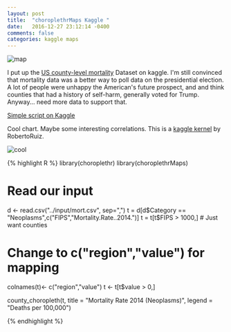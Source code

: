 ```yaml
---
layout: post
title:  "choroplethrMaps Kaggle "
date:   2016-12-27 23:12:14 -0400 
comments: false
categories: kaggle maps
---
```


![map](https://storage.googleapis.com/montco-stats/kaggleNeoplasms.png)

I put up the [US county-level mortality](https://www.kaggle.com/IHME/us-countylevel-mortality) Dataset
on kaggle.  I'm still convinced that mortality data was a better way to poll data on
the presidential election. A lot of people were unhappy the American's future prospect, and
and think counties that had a history of self-harm, generally voted for Trump. Anyway... need
more data to support that.

[Simple script on Kaggle](https://www.kaggle.com/mchirico/d/IHME/us-countylevel-mortality/quick-start-r)


Cool chart. Maybe some interesting correlations. This is a
 [kaggle kernel](https://www.kaggle.com/robertoruiz/d/IHME/us-countylevel-mortality/eda-1-some-interesting-correlations)
 by RobertoRuiz.


![cool](https://storage.googleapis.com/montco-stats/imagesUploaded/Screenshot2016-12-3110.39.21.png)



{% highlight R %}
library(choroplethr)
library(choroplethrMaps)



# Read our input
d <- read.csv("../input/mort.csv", sep=",")
t = d[d$Category == "Neoplasms",c("FIPS","Mortality.Rate..2014.")]
t = t[t$FIPS > 1000,]  # Just want counties

# Change to c("region","value") for mapping
colnames(t)<- c("region","value")
t <- t[t$value > 0,]


county_choropleth(t,
                 title      = "Mortality Rate 2014 (Neoplasms)",
		                  legend     = "Deaths per 100,000")


{% endhighlight %}


